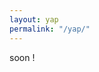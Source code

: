 ```yaml
---
layout: yap
permalink: "/yap/"
---
```

<div>
    <!-- {% assign folder = site.pages | where_exp: "item" , "item.path contains 'yap'"%}
    {% for item in folder %}
        <a href="{{ item.url }}">{{ item.title }}</a>
    {% endfor %} -->
    soon !
</div>